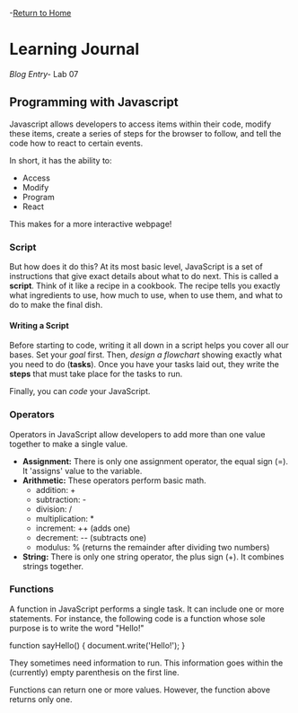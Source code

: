 -[Return to Home](/README.md)

# Learning Journal
*Blog Entry-* Lab 07

## Programming with Javascript
Javascript allows developers to access items within their code, modify these items, create a series of steps for the browser to follow, and tell the code how to react to certain events.

In short, it has the ability to:
- Access
- Modify
- Program
- React

This makes for a more interactive webpage!

### Script
But how does it do this?  At its most basic level, JavaScript is a set of instructions that give exact details about what to do next.  This is called a **script**.  Think of it like a recipe in a cookbook.  The recipe tells you exactly what ingredients to use, how much to use, when to use them, and what to do to make the final dish.

#### Writing a Script
Before starting to code, writing it all down in a script helps you cover all our bases. Set your *goal* first. Then, *design a flowchart* showing exactly what you need to do (**tasks**).  Once you have your tasks laid out, they write the **steps** that must take place for the tasks to run. 

Finally, you can *code* your JavaScript.

### Operators
Operators in JavaScript allow developers to add more than one value together to make a single value.

- **Assignment:** There is only one assignment operator, the equal sign (=). It 'assigns' value to the variable.
- **Arithmetic:**  These operators perform basic math.
    - addition: +
    - subtraction: -
    - division: /
    - multiplication: *
    - increment: ++ (adds one)
    - decrement: -- (subtracts one)
    - modulus: % (returns the remainder after dividing two numbers)
- **String:**  There is only one string operator, the plus sign (+). It combines strings together.

### Functions
A function in JavaScript performs a single task.  It can include one or more statements.  For instance, the following code is a function whose sole purpose is to write the word "Hello!"

function sayHello() {
    document.write('Hello!');
}

They sometimes need information to run.  This information goes within the (currently) empty parenthesis on the first line.

Functions can return one or more values.  However, the function above returns only one.